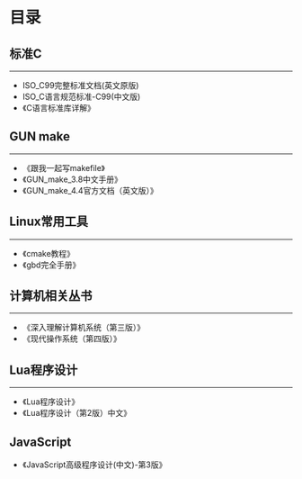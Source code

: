 # **目录**

## 标准C

---

* ISO_C99完整标准文档(英文原版)
* ISO_C语言规范标准-C99(中文版)
* 《C语言标准库详解》



## GUN make

---

* 《跟我一起写makefile》
* 《GUN_make_3.8中文手册》
* 《GUN_make_4.4官方文档（英文版）》



## Linux常用工具

---

* 《cmake教程》
* 《gbd完全手册》



## 计算机相关丛书

---

* 《深入理解计算机系统（第三版）》
* 《现代操作系统（第四版）》



## Lua程序设计

---

* 《Lua程序设计》
* 《Lua程序设计（第2版）中文》



## JavaScript

* 《JavaScript高级程序设计(中文)-第3版》
